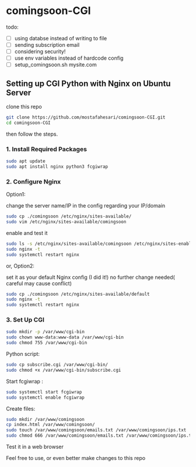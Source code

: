 # comingsoon-CGI
todo:


- [ ] using databse instead of writing to file
- [ ] sending subscription email 
- [ ] considering security!
- [ ] use env variables instead of hardcode config
- [ ] setup_comingsoon.sh mysite.com

## Setting up CGI Python with Nginx on Ubuntu Server

clone this repo
```bash
git clone https://github.com/mostafahesari/comingsoon-CGI.git
cd comingsoon-CGI
```
then follow the steps.
### 1. Install Required Packages
```bash
sudo apt update
sudo apt install nginx python3 fcgiwrap
```

### 2. Configure Nginx

Option1:

change the server name/IP in the config regarding your IP/domain
```bash
sudo cp ./comingsoon /etc/nginx/sites-available/
sudo vim /etc/nginx/sites-available/comingsoon
```
enable and test it
```bash
sudo ls -s /etc/nginx/sites-available/comingsoon /etc/nginx/sites-enabled/
sudo nginx -t
sudo systemctl restart nginx
```
or,
Option2:

set it as your default Nginx config (I did it!) no further change needed( careful may cause conflict)

```bash
sudo cp ./comingsoon /etc/nginx/sites-available/default
sudo nginx -t
sudo systemctl restart nginx
   ```

### 3. Set Up CGI 

```bash
sudo mkdir -p /var/www/cgi-bin
sudo chown www-data:www-data /var/www/cgi-bin
sudo chmod 755 /var/www/cgi-bin
```

Python script:
```bash
sudo cp subscribe.cgi /var/www/cgi-bin/
sudo chmod +x /var/www/cgi-bin/subscribe.cgi
```

Start fcgiwrap :
```bash
sudo systemctl start fcgiwrap
sudo systemctl enable fcgiwrap
```

Create files:
```bash
sudo mkdir /var/www/comingsoon
cp index.html /var/www/comingsoon/
sudo touch /var/www/comingsoon/emails.txt /var/www/comingsoon/ips.txt
sudo chmod 666 /var/www/comingsoon/emails.txt /var/www/comingsoon/ips.txt
```

Test it in a web browser 

Feel free to use, or even better make changes to this repo

